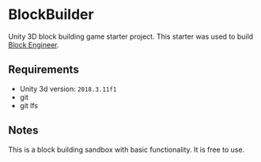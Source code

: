 # BlockBuilder
Unity 3D block building game starter project. 
This starter was used to build [Block Engineer](https://hsadler.itch.io/block-engineer).

## Requirements
* Unity 3d version: `2018.3.11f1`
* git
* git lfs

## Notes
This is a block building sandbox with basic functionality. It is free to use.
